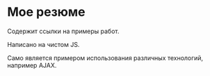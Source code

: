 # Мое резюме

Содержит ссылки на примеры работ.

Написано на чистом JS.

Само является примером использования различных технологий, например AJAX.

